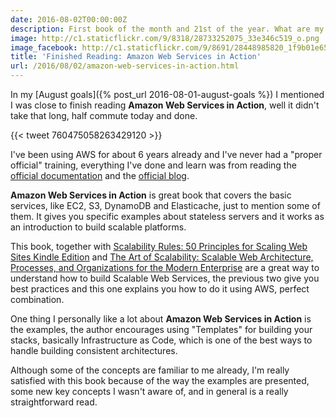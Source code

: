 ```yaml
---
date: 2016-08-02T00:00:00Z
description: First book of the month and 21st of the year. What are my thoughts about
image: http://c1.staticflickr.com/9/8318/28733252075_33e346c519_o.png
image_facebook: http://c1.staticflickr.com/9/8691/28448985820_1f9b01e65a_o.png
title: 'Finished Reading: Amazon Web Services in Action'
url: /2016/08/02/amazon-web-services-in-action.html
---
```


In my [August goals]({% post_url 2016-08-01-august-goals %}) I mentioned I was close to finish reading **Amazon Web Services in Action**, well it didn't take that long, half commute today and done.

{{< tweet 760475058263429120 >}}

I've been using AWS for about 6 years already and I've never had a "proper official" training, everything I've done and learn was from reading the [official documentation](https://aws.amazon.com/documentation/) and the [official blog](https://aws.amazon.com/blogs/aws/). 

**Amazon Web Services in Action** is great book that covers the basic services, like EC2, S3, DynamoDB and Elasticache, just to mention some of them. It gives you specific examples about stateless servers and it works as an introduction to build scalable platforms.

This book, together with [Scalability Rules: 50 Principles for Scaling Web Sites Kindle Edition](https://smile.amazon.com/Scalability-Rules-Principles-Scaling-Sites-ebook/dp/B00503D1TY/) and [The Art of Scalability: Scalable Web Architecture, Processes, and Organizations for the Modern Enterprise](https://smile.amazon.com/Art-Scalability-Architecture-Organizations-Enterprise/dp/0134032802/) are a great way to understand how to build Scalable Web Services, the previous two give you best practices and this one explains you how to do it using AWS, perfect combination.

One thing I personally like a lot about **Amazon Web Services in Action** is the examples, the author encourages using "Templates" for building your stacks, basically Infrastructure as Code, which is one of the best ways to handle building consistent architectures.

Although some of the concepts are familiar to me already, I'm really satisfied with this book because of the way the examples are presented, some new key concepts I wasn't aware of, and in general is a really straightforward read.

